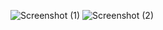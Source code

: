 ![Screenshot (1)](https://github.com/user-attachments/assets/57b50e94-309d-47c9-8ebd-32647764bdbe)
![Screenshot (2)](https://github.com/user-attachments/assets/d51ed4b7-5a27-427f-a7be-e26a534019e7)
